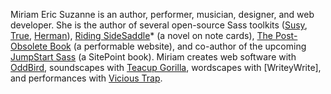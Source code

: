 Miriam Eric Suzanne is an author, performer, musician, designer, and web 
developer. She is the author of several open-source Sass toolkits ([Susy][], 
[True][], [Herman][]), [Riding SideSaddle][book1]* (a novel on note cards), 
[The Post-Obsolete Book][book2] (a performable website), and co-author of the 
upcoming [JumpStart Sass][sass] (a SitePoint book). Miriam creates web 
software with [OddBird][], soundscapes with [Teacup Gorilla][band], wordscapes 
with [WriteyWrite], and performances with [Vicious Trap][trap].

[Susy]: http://susy.oddbird.net/
[True]: http://oddbird.net/true/
[Herman]: https://github.com/oddbird/sassdoc-theme-herman
[book1]: http://www.ridingsidesaddle.net/
[book2]: http://www.miriamsuzanne.com/post-obsolete/
[sass]: https://www.sitepoint.com/premium/books/jump-start-sass
[OddBird]: http://oddbird.net/
[band]: http://www.teacupgorilla.com/
[trap]: http://vicioustrap.com/
